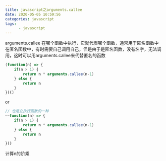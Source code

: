 ```yaml
---
title: javascript之arguments.callee
date: 2020-05-05 10:59:56
categories: javascript
tags:
      - javascript
---
```


arguments.callee 在哪个函数中执行，它就代表哪个函数，通常用于匿名函数中
在匿名函数中，有时需要自己调用自己，但是由于是匿名函数，没有名字，无法调用，这时可以用arguments.callee来代替匿名的函数

~~~js
(function(n) => {
    if(n > 1) {
        return n * arguments.callee(n-1)
    } else {
        return n
    }
})()
~~~
<!---more--->
or
~~~js
// 也是立执行函数的一种
~~function(n) => {
    if(n > 1) {
        return n * arguments.callee(n-1)
    } else {
        return n
    }
}()

~~~

计算n的阶乘